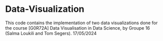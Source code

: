 # Data-Visualization

This code contains the implementation of two data visualizations done for the course [G0R72A] Data Visualisation in Data Science, by Groupe 16 (Salma Loukili and Tom Segers).
17/05/2024
